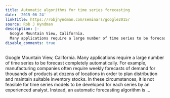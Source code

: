 ```yaml
---
title: Automatic algorithms for time series forecasting
date: '2015-06-24'
linkTitle: https://robjhyndman.com/seminars/google2015/
source: Rob J Hyndman
description: |-
  Google Mountain View, California.
  Many applications require a large number of time series to be forecast completely automatically. For example, manufacturing companies often require weekly forecasts of demand for thousands of products at dozens of locations in order to plan distribution and maintain suitable inventory stocks. In these circumstances, it is not feasible for time series models to be developed for each series by an experienced analyst. Instead, an automatic forecasting algorithm is ...
disable_comments: true
---
```

Google Mountain View, California.
Many applications require a large number of time series to be forecast completely automatically. For example, manufacturing companies often require weekly forecasts of demand for thousands of products at dozens of locations in order to plan distribution and maintain suitable inventory stocks. In these circumstances, it is not feasible for time series models to be developed for each series by an experienced analyst. Instead, an automatic forecasting algorithm is ...